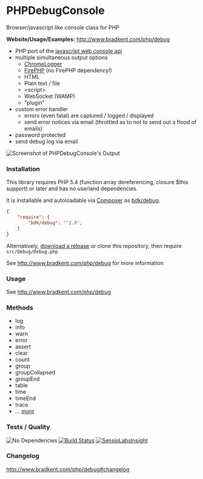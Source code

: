 PHP&#xfeff;Debug&#xfeff;Console
===============

Browser/javascript like console class for PHP

**Website/Usage/Examples:** http://www.bradkent.com/php/debug

* PHP port of the [javascript web console api](https://developer.mozilla.org/en-US/docs/Web/API/console)
* multiple simultaneous output options
    * [ChromeLogger](https://craig.is/writing/chrome-logger/techspecs)
    * [FirePHP](http://www.firephp.org/)  (no FirePHP dependency!)
    * HTML
    * Plain text / file
    * &lt;script&gt;
    * WebSocket (WAMP)
    * "plugin"
* custom error handler
	* errors (even fatal) are captured / logged / displayed
	* send error notices via email (throttled as to not to send out a flood of emails)
* password protected
* send debug log via email

![Screenshot of PHPDebugConsole's Output](http://www.bradkent.com/images/php/screenshot_1.4.png)

### Installation
This library requires PHP 5.4 (function array dereferencing, closure $this support) or later and has no userland dependencies.

It is installable and autoloadable via [Composer](https://getcomposer.org/) as [bdk/debug](https://packagist.org/packages/bdk/debug).

```json
{
    "require": {
        "bdk/debug": "^2.0",
    }
}
```
Alternatively, [download a release](https://github.com/bkdotcom/debug/releases) or clone this repository, then require `src/Debug/Debug.php`

See http://www.bradkent.com/php/debug for more information

### Usage

See http://www.bradkent.com/php/debug

### Methods

* log
* info
* warn
* error
* assert
* clear
* count
* group
* groupCollapsed
* groupEnd
* table
* time
* timeEnd
* trace
* *&hellip; [more](http://www.bradkent.com/php/debug#methods)*

### Tests / Quality
![No Dependencies](https://img.shields.io/badge/dependencies-none-333333.svg)
[![Build Status](https://img.shields.io/travis/bkdotcom/PHPDebugConsole/master.svg)](https://travis-ci.org/bkdotcom/PHPDebugConsole)
[![SensioLabsInsight](https://img.shields.io/sensiolabs/i/789295b4-6040-4367-8fd5-b04a6f0d7a0c.svg)](https://insight.sensiolabs.com/projects/789295b4-6040-4367-8fd5-b04a6f0d7a0c)

### Changelog
http://www.bradkent.com/php/debug#changelog
